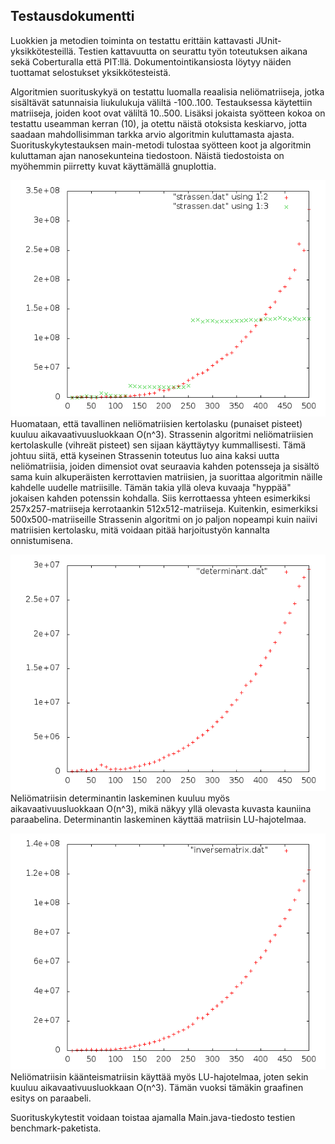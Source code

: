 ## Testausdokumentti

Luokkien ja metodien toiminta on testattu erittäin kattavasti JUnit-yksikkötesteillä. Testien kattavuutta on seurattu työn toteutuksen aikana sekä Coberturalla että PIT:llä. Dokumentointikansiosta löytyy näiden tuottamat selostukset yksikkötesteistä.

Algoritmien suorituskykyä on testattu luomalla reaalisia neliömatriiseja, jotka sisältävät satunnaisia liukulukuja väliltä -100..100. Testauksessa käytettiin matriiseja, joiden koot ovat väliltä 10..500. Lisäksi jokaista syötteen kokoa on testattu useamman kerran (10), ja otettu näistä otoksista keskiarvo, jotta saadaan mahdollisimman tarkka arvio algoritmin kuluttamasta ajasta. Suorituskykytestauksen main-metodi tulostaa syötteen koot ja algoritmin kuluttaman ajan nanosekunteina tiedostoon. Näistä tiedostoista on myöhemmin piirretty kuvat käyttämällä gnuplottia.

![Kertolasku](matrixcalc/strassen.png?raw=true)
Huomataan, että tavallinen neliömatriisien kertolasku (punaiset pisteet) kuuluu aikavaativuusluokkaan O(n^3). Strassenin algoritmi neliömatriisien kertolaskulle (vihreät pisteet) sen sijaan käyttäytyy kummallisesti. Tämä johtuu siitä, että kyseinen Strassenin toteutus luo aina kaksi uutta neliömatriisia, joiden dimensiot ovat seuraavia kahden potensseja ja sisältö sama kuin alkuperäisten kerrottavien matriisien, ja suorittaa algoritmin näille kahdelle uudelle matriisille. Tämän takia yllä oleva kuvaaja "hyppää" jokaisen kahden potenssin kohdalla. Siis kerrottaessa yhteen esimerkiksi 257x257-matriiseja kerrotaankin 512x512-matriiseja. Kuitenkin, esimerkiksi 500x500-matriiseille Strassenin algoritmi on jo paljon nopeampi kuin naiivi matriisien kertolasku, mitä voidaan pitää harjoitustyön kannalta onnistumisena.

![Determinantti](matrixcalc/determinant.png?raw=true)
Neliömatriisin determinantin laskeminen kuuluu myös aikavaativuusluokkaan O(n^3), mikä näkyy yllä olevasta kuvasta kauniina paraabelina. Determinantin laskeminen käyttää matriisin LU-hajotelmaa.

![Käänteismatriisi](matrixcalc/inversematrix.png?raw=true)
Neliömatriisin käänteismatriisin käyttää myös LU-hajotelmaa, joten sekin kuuluu aikavaativuusluokkaan O(n^3). Tämän vuoksi tämäkin graafinen esitys on paraabeli.

Suorituskykytestit voidaan toistaa ajamalla Main.java-tiedosto testien benchmark-paketista.
